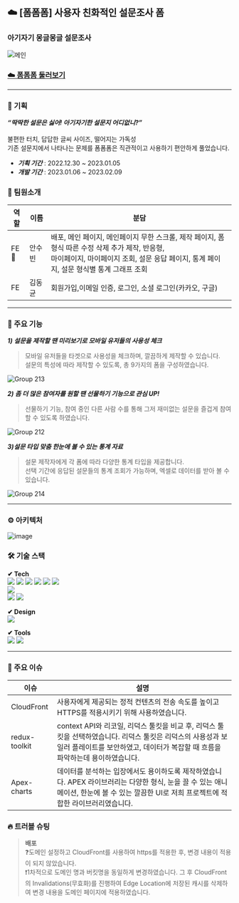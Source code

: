 ## ☁️ [폼폼폼] 사용자 친화적인 설문조사 폼 <br/>
### 아기자기 몽글몽글 설문조사 
![메인](https://user-images.githubusercontent.com/101397314/216868532-a5e4005b-d14f-4ea6-85e4-6a6ec9a318a3.png)

### [☁️ 폼폼폼 둘러보기](www.foamfoamform.com)

---
### 💭 기획
***“딱딱한 설문은 싫어! 아기자기한 설문지 어디없니?”***<br/>
<br/>
불편한 터치, 답답한 글씨 사이즈, 떨어지는 가독성<br/>
기존 설문지에서 나타나는 문제를 폼폼폼은 직관적이고 사용하기 편안하게 풀었습니다.

- ***기획 기간*** : 2022.12.30 ~ 2023.01.05
- ***개발 기간*** : 2023.01.06 ~ 2023.02.09

### 👥 팀원소개

|역할|이름|분담|
|-----------|------------|-------------------------------|
|FE🔰|안수빈|배포, 메인 페이지, 메인페이지 무한 스크롤, 제작 페이지, 폼 형식 따른 수정 삭제 추가 제작, 반응형,<br/> 마이페이지, 마이페이지 조회, 설문 응답 페이지, 통계 페이지, 설문 형식별 통계 그래프 조회|
|FE|김동균|회원가입,이메일 인증,  로그인, 소셜 로그인(카카오, 구글)|

---
### 🔎 주요 기능 

***1) 설문을 제작할 땐 미리보기로 모바일 유저들의 사용성 체크*** <br/>
> 모바일 유저들을 타겟으로 사용성을 체크하며, 깔끔하게 제작할 수 있습니다.<br/>
설문의 특성에 따라 제작할 수 있도록, 총 9가지의 폼을 구성하였습니다.

![Group 213](https://user-images.githubusercontent.com/101397314/216897782-ea66002f-eb95-4abb-a3d2-9d4e6e32805a.png)

***2) 좀 더 많은 참여자를 원할 땐 선물하기 기능으로 관심 UP!*** <br/>
> 선물하기 기능, 참여 중인 다른 사람 수를 통해 그저 재미없는 설문을 즐겁게 참여할 수 있도록 하였습니다.

![Group 212](https://user-images.githubusercontent.com/101397314/216897768-9bbc5ff1-6a86-4cfc-adb4-f4f174cd91c1.png)

***3)설문 타입 맞춤 한눈에 볼 수 있는 통계 자료*** <br/>
> 설문 제작자에게 각 폼에 따라 다양한 통계 타입을 제공합니다.<br/>
선택 기간에 응답된 설문들의 통계 조회가 가능하며, 엑셀로 데이터를 받아 볼 수 있습니다.

![Group 214](https://user-images.githubusercontent.com/101397314/216897793-40d2ce1f-62d6-4e40-80b1-678034852992.png)

---
### ⚙ 아키텍처
![image](https://user-images.githubusercontent.com/101397314/216868691-59fe224c-d9c6-4dc2-b92a-db54cef74592.png)

### 🛠️ 기술 스택
**✔︎ Tech**<br/>
<img src="https://img.shields.io/badge/javascript-F7DF1E?style=for-the-badge&logo=javascript&logoColor=black">
<img src="https://img.shields.io/badge/html5-E34F26?style=for-the-badge&logo=html5&logoColor=white">
<img src="https://img.shields.io/badge/css-1572B6?style=for-the-badge&logo=css3&logoColor=white">
<img src="https://img.shields.io/badge/react-61DAFB?style=for-the-badge&logo=react&logoColor=black">
<img src="https://img.shields.io/badge/redux-764ABC?style=for-the-badge&logo=redux&logoColor=white">
<img src="https://img.shields.io/badge/axios-5A29E4?style=for-the-badge&logo=axios&logoColor=white"><br/>
<img src="https://img.shields.io/badge/reactRouterDom-CA4245?style=for-the-badge&logo=reactrouter&logoColor=white"><br/>
<img src="https://img.shields.io/badge/styledcomponents-DB7093?style=for-the-badge&logo=styledcomponents&logoColor=white"> <img src="https://img.shields.io/badge/amazonS3-569A31?style=for-the-badge&logo=amazonS3&logoColor=white">

**✔︎ Design**<br/>
<img src="https://img.shields.io/badge/figma-F24E1E?style=for-the-badge&logo=figma&logoColor=white">

**✔︎ Tools**<br/>
<img src="https://img.shields.io/badge/git-F05032?style=for-the-badge&logo=git&logoColor=white">
<img src="https://img.shields.io/badge/github-181717?style=for-the-badge&logo=github&logoColor=white">

---
### 🔧 주요 이슈
|이슈|설명|
|------|-------------------------------------|
|CloudFront|사용자에게 제공되는 정적 컨텐츠의 전송 속도를 높이고 HTTPS를 적용시키기 위해 사용하였습니다.|
|redux-toolkit|context API와 리코일, 리덕스 툴킷을 비교 후, 리덕스 툴킷을 선택하였습니다. 리덕스 툴킷은 리덕스의 사용성과 보일러 플레이트를 보안하였고, 데이터가 복잡할 때 흐름을 파악하는데 용이하였습니다.|
|Apex-charts|데이터를 분석하는 입장에서도 용이하도록 제작하였습니다. APEX 라이브러리는 다양한 형식, 눈을 끌 수 있는 애니메이션, 한눈에 볼 수 있는 깔끔한 UI로 저희 프로젝트에 적합한 라이브러리였습니다.|


### 🔥 트러블 슈팅

> **배포**<br/>
❓도메인 설정하고 CloudFront를 사용하여 https를 적용한 후, 변경 내용이 적용이 되지 않았습니다.<br/>
❗️1차적으로 도메인 명과 버킷명을 동일하게 변경하였습니다. 그 후 CloudFront의 Invalidations(무효화)를 진행하여 Edge Location에 저장된 캐시를 삭제하여 변경 내용을 도메인 페이지에 적용하였습니다.

